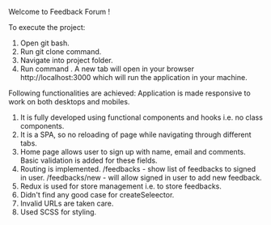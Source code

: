 Welcome to Feedback Forum !

To execute the project:

1. Open git bash.
2. Run git clone command. 
3. Navigate into project folder.
4. Run command <npm start> .
A new tab will open in your browser http://localhost:3000 which will run the application in your machine.

Following functionalities are achieved:
Application is made responsive to work on both desktops and mobiles.
1. It is fully developed using functional components and hooks i.e. no class components.
2. It is a SPA, so no reloading of page while navigating through different tabs.
3. Home page allows user to sign up with name, email and comments. Basic validation is added for these fields.
4. Routing is implemented. 
     /feedbacks - show list of feedbacks to signed in user.
     /feedbacks/new - will allow signed in user to add new feedback.
5. Redux is used for store management i.e. to store feedbacks.
6. Didn't find any good case for createSeleector.
7. Invalid URLs are taken care.
8. Used SCSS for styling.

